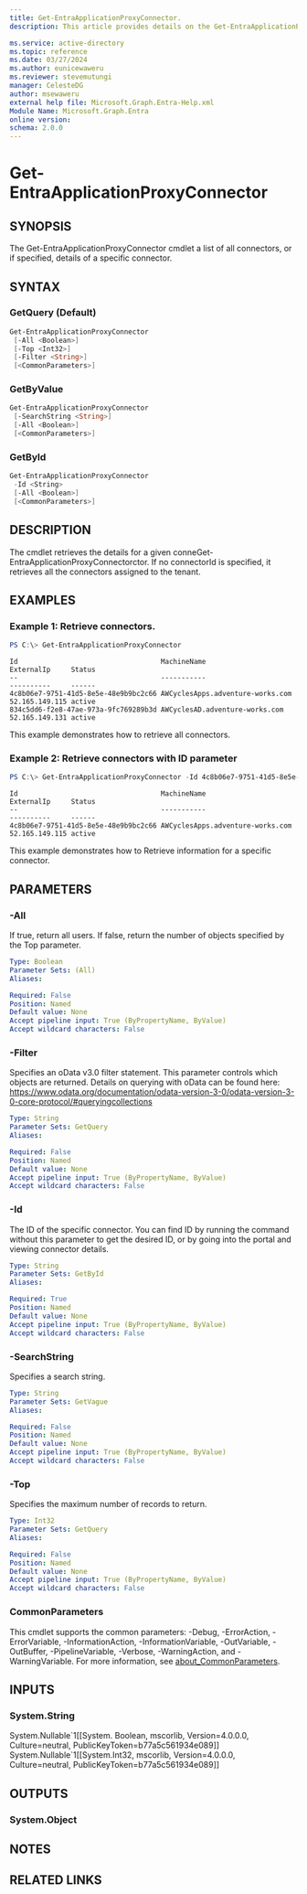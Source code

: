 ```yaml
---
title: Get-EntraApplicationProxyConnector.
description: This article provides details on the Get-EntraApplicationProxyConnector Command.

ms.service: active-directory
ms.topic: reference
ms.date: 03/27/2024
ms.author: eunicewaweru
ms.reviewer: stevemutungi
manager: CelesteDG
author: msewaweru
external help file: Microsoft.Graph.Entra-Help.xml
Module Name: Microsoft.Graph.Entra
online version:
schema: 2.0.0
---
```


# Get-EntraApplicationProxyConnector

## SYNOPSIS
The Get-EntraApplicationProxyConnector cmdlet a list of all connectors, or if specified, details of a specific connector.

## SYNTAX

### GetQuery (Default)
```powershell
Get-EntraApplicationProxyConnector
 [-All <Boolean>] 
 [-Top <Int32>] 
 [-Filter <String>] 
 [<CommonParameters>]
```

### GetByValue
```powershell
Get-EntraApplicationProxyConnector
 [-SearchString <String>] 
 [-All <Boolean>] 
 [<CommonParameters>]
```

### GetById
```powershell
Get-EntraApplicationProxyConnector
 -Id <String> 
 [-All <Boolean>] 
 [<CommonParameters>]
```

## DESCRIPTION
The  cmdlet retrieves the details for a given conneGet-EntraApplicationProxyConnectorctor.
If no connectorId is specified, it retrieves all the connectors assigned to the tenant.

## EXAMPLES

### Example 1: Retrieve connectors.
```powershell
PS C:\> Get-EntraApplicationProxyConnector
```
```output
Id                                   MachineName                      ExternalIp     Status
--                                   -----------                      ----------     ------
4c8b06e7-9751-41d5-8e5e-48e9b9bc2c66 AWCyclesApps.adventure-works.com 52.165.149.115 active
834c5dd6-f2e8-47ae-973a-9fc769289b3d AWCyclesAD.adventure-works.com   52.165.149.131 active
```
This example demonstrates how to retrieve all connectors.

### Example 2: Retrieve connectors with ID parameter
```powershell
PS C:\> Get-EntraApplicationProxyConnector -Id 4c8b06e7-9751-41d5-8e5e-48e9b9bc2c66
```
```output
Id                                   MachineName                      ExternalIp     Status
--                                   -----------                      ----------     ------
4c8b06e7-9751-41d5-8e5e-48e9b9bc2c66 AWCyclesApps.adventure-works.com 52.165.149.115 active
```

This example demonstrates how to Retrieve information for a specific connector.

## PARAMETERS

### -All
If true, return all users.
If false, return the number of objects specified by the Top parameter.

```yaml
Type: Boolean
Parameter Sets: (All)
Aliases:

Required: False
Position: Named
Default value: None
Accept pipeline input: True (ByPropertyName, ByValue)
Accept wildcard characters: False
```

### -Filter
Specifies an oData v3.0 filter statement.
This parameter controls which objects are returned.
Details on querying with oData can be found here: https://www.odata.org/documentation/odata-version-3-0/odata-version-3-0-core-protocol/#queryingcollections

```yaml
Type: String
Parameter Sets: GetQuery
Aliases:

Required: False
Position: Named
Default value: None
Accept pipeline input: True (ByPropertyName, ByValue)
Accept wildcard characters: False
```

### -Id
The ID of the specific connector.
You can find ID by running the command without this parameter to get the desired ID, or by going into the portal and viewing connector details.

```yaml
Type: String
Parameter Sets: GetById
Aliases:

Required: True
Position: Named
Default value: None
Accept pipeline input: True (ByPropertyName, ByValue)
Accept wildcard characters: False
```

### -SearchString
Specifies a search string.

```yaml
Type: String
Parameter Sets: GetVague
Aliases:

Required: False
Position: Named
Default value: None
Accept pipeline input: True (ByPropertyName, ByValue)
Accept wildcard characters: False
```

### -Top
Specifies the maximum number of records to return.

```yaml
Type: Int32
Parameter Sets: GetQuery
Aliases:

Required: False
Position: Named
Default value: None
Accept pipeline input: True (ByPropertyName, ByValue)
Accept wildcard characters: False
```

### CommonParameters
This cmdlet supports the common parameters: -Debug, -ErrorAction, -ErrorVariable, -InformationAction, -InformationVariable, -OutVariable, -OutBuffer, -PipelineVariable, -Verbose, -WarningAction, and -WarningVariable. For more information, see [about_CommonParameters](https://go.microsoft.com/fwlink/?LinkID=113216).

## INPUTS

### System.String
System.Nullable\`1\[\[System. Boolean, mscorlib, Version=4.0.0.0, Culture=neutral, PublicKeyToken=b77a5c561934e089\]\] System.Nullable\`1\[\[System.Int32, mscorlib, Version=4.0.0.0, Culture=neutral, PublicKeyToken=b77a5c561934e089\]\]

## OUTPUTS

### System.Object
## NOTES

## RELATED LINKS
